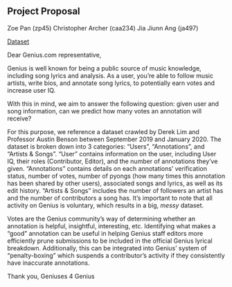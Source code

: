 ## Project Proposal

Zoe Pan (zp45)
Christopher Archer (caa234)
Jia Jiunn Ang (ja497)

[Dataset](https://github.com/cptq/genius-expertise/tree/master/data)

Dear Genius.com representative,

Genius is well known for being a public source of music knowledge, including song lyrics and analysis. As a user, you’re able to follow music artists, write bios, and annotate song lyrics, to potentially earn votes and increase user IQ. 

With this in mind, we aim to answer the following question: given user and song information, can we predict how many votes an annotation will receive?

For this purpose, we reference a dataset crawled by Derek Lim and Professor Austin Benson between September 2019 and January 2020. The dataset is broken down into 3 categories: “Users”, “Annotations”, and “Artists & Songs”. “User” contains information on the user, including User IQ, their roles (Contributor, Editor), and the number of annotations they’ve given. “Annotations” contains details on each annotations’ verification status, number of votes, number of pyongs (how many times this annotation has been shared by other users), associated songs and lyrics, as well as its edit history. “Artists & Songs” includes the number of followers an artist has and the number of contributors a song has. It’s important to note that all activity on Genius is voluntary, which results in a big, _messy_ dataset.

Votes are the Genius community’s way of determining whether an annotation is helpful, insightful, interesting, etc. Identifying what makes a “good”  annotation can be useful in helping Genius staff editors more efficiently prune submissions to be included in the official Genius lyrical breakdown. Additionally, this can be integrated into Genius’ system of “penalty-boxing” which suspends a contributor’s activity if they consistently have inaccurate annotations. 	

Thank you,
Geniuses 4 Genius

